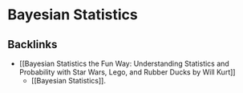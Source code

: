 # Bayesian Statistics

## Backlinks
* [[Bayesian Statistics the Fun Way: Understanding Statistics and Probability with Star Wars, Lego, and Rubber Ducks by Will Kurt]]
	* [[Bayesian Statistics]].

<!-- {BearID:B4642C20-0D87-485D-83B1-1B5C8C9A5B0C-17399-000001D9B3B2AA29} -->
